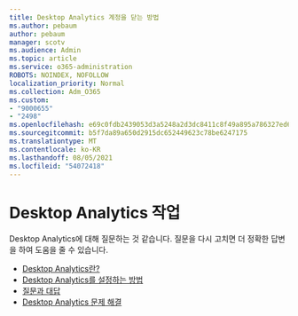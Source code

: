 ```yaml
---
title: Desktop Analytics 계정을 닫는 방법
ms.author: pebaum
author: pebaum
manager: scotv
ms.audience: Admin
ms.topic: article
ms.service: o365-administration
ROBOTS: NOINDEX, NOFOLLOW
localization_priority: Normal
ms.collection: Adm_O365
ms.custom:
- "9000655"
- "2498"
ms.openlocfilehash: e69c0fdb2439053d3a5248a2d3dc8411c8f49a895a786327ed6e1775448751f6
ms.sourcegitcommit: b5f7da89a650d2915dc652449623c78be6247175
ms.translationtype: MT
ms.contentlocale: ko-KR
ms.lasthandoff: 08/05/2021
ms.locfileid: "54072418"
---
```

# <a name="working-with-desktop-analytics"></a>Desktop Analytics 작업

Desktop Analytics에 대해 질문하는 것 같습니다. 질문을 다시 고치면 더 정확한 답변을 하여 도움을 줄 수 있습니다.

- [Desktop Analytics란?](https://docs.microsoft.com/configmgr/desktop-analytics/overview)
- [Desktop Analytics를 설정하는 방법](https://docs.microsoft.com/configmgr/desktop-analytics/set-up)
- [질문과 대답](https://docs.microsoft.com/configmgr/desktop-analytics/faq)
- [Desktop Analytics 문제 해결](https://docs.microsoft.com/configmgr/desktop-analytics/troubleshooting)